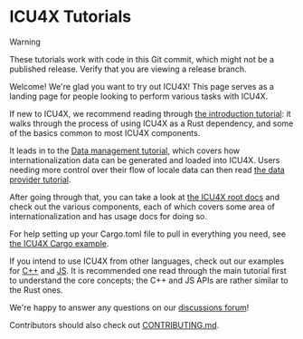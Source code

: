 
# ICU4X Tutorials

> [!WARNING]  
> These tutorials work with code in this Git commit, which might not be a published release. Verify that you are viewing a release branch.

Welcome! We're glad you want to try out ICU4X! This page serves as a landing page for people looking to perform various tasks with ICU4X.

If new to ICU4X, we recommend reading through [the introduction tutorial](quickstart.md): it walks through the process of using ICU4X as a Rust dependency, and some of the basics common to most ICU4X components.

It leads in to the [Data management tutorial](data-management.md), which covers how internationalization data can be generated and loaded into ICU4X. Users needing more control over their flow of locale data can then read [the data provider tutorial](data-provider-runtime.md).

After going through that, you can take a look at [the ICU4X root docs][icu-crate-docs] and check out the various components, each of which covers some area of internationalization and has usage docs for doing so.

For help setting up your Cargo.toml file to pull in everything you need, see [the ICU4X Cargo example](../examples/cargo/).

If you intend to use ICU4X from other languages, check out our examples for [C++](../examples/cpp) and [JS](../examples/npm). It is recommended one read through the main tutorial first to understand the core concepts; the C++ and JS APIs are rather similar to the Rust ones.

We're happy to answer any questions on our [discussions forum]!

Contributors should also check out [CONTRIBUTING.md](../../CONTRIBUTING.md).

 [discussions forum]: https://github.com/unicode-org/icu4x/discussions
 [icu-crate-docs]: https://docs.rs/icu/latest/icu/
